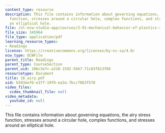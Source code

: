 ```yaml
---
content_type: resource
description: This file contains information about governing equations, the airy stress
  function, stresses around a circular hole, complex functions, and stresses around
  an elliptical hole.
file: /ol-ocw-studio-app/courses/3-91-mechanical-behavior-of-plastics-spring-2007/b593eef6e37f19f0ea3a7bcc7063f5f8_16_airy.pdf
file_size: 345964
file_type: application/pdf
learning_resource_types:
- Readings
license: https://creativecommons.org/licenses/by-nc-sa/4.0/
ocw_type: OCWFile
parent_title: Readings
parent_type: CourseSection
parent_uid: 106c3e7c-a318-1592-5947-71c83f813f89
resourcetype: Document
title: 16_airy.pdf
uid: b593eef6-e37f-19f0-ea3a-7bcc7063f5f8
video_files:
  video_thumbnail_file: null
video_metadata:
  youtube_id: null
---
```

This file contains information about governing equations, the airy stress function, stresses around a circular hole, complex functions, and stresses around an elliptical hole.
